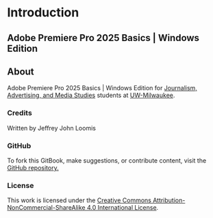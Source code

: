 # Introduction

## Adobe Premiere Pro 2025 Basics | Windows Edition

## About

Adobe Premiere Pro 2025 Basics | Windows Edition for [Journalism, Advertising, and Media Studies](http://uwm.edu/journalism-advertising-media-studies/) students at [UW-Milwaukee](http://uwm.edu/).&#x20;

### Credits

Written by Jeffrey John Loomis

### GitHub

To fork this GitBook, make suggestions, or contribute content, visit the [GitHub repository.](https://github.com/jjloomis/adobe-premiere-basics-lab-edition-windows)

### License

This work is licensed under the [Creative Commons Attribution-NonCommercial-ShareAlike 4.0 International License](https://creativecommons.org/licenses/by-nc-sa/4.0/).
